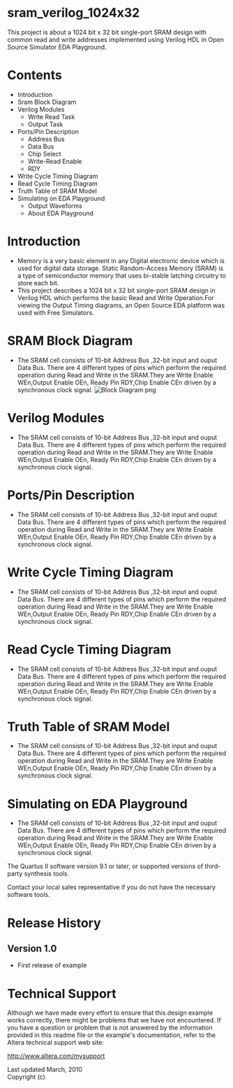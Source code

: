 # sram_verilog_1024x32
This project is about a 1024 bit x 32 bit single-port SRAM design with common read and write addresses implemented using Verilog HDL in Open Source Simulator EDA Playground.

# Contents

- Introduction
- Sram Block Diagram
- Verilog Modules
  - Write Read Task
  - Output Task
- Ports/Pin Description
  - Address Bus
  - Data Bus
  - Chip Select
  - Write-Read Enable
  - RDY
- Write Cycle Timing Diagram
- Read Cycle Timing Diagram
- Truth Table of SRAM Model
- Simulating on EDA Playground
  - Output Waveforms
  - About EDA Playground

# Introduction
   - Memory is a very basic element in any Digital electronic device which is used for digital data storage. Static Random-Access Memory (SRAM) is a type of semiconductor memory      that uses bi-stable latching circuitry  to store each bit. 
   - This project describes a 1024 bit x 32 bit single-port SRAM design in Verilog HDL which performs the basic Read and Write Operation.For viewing the Output Timing diagrams,      an Open Source EDA platform was used with Free Simulators.

# SRAM Block Diagram
  - The SRAM cell consists of 10-bit Address Bus ,32-bit input and ouput Data Bus. There are 4 different types of pins which perform the required operation during Read and Write     in the SRAM.They are Write Enable WEn,Output Enable OEn, Ready Pin RDY,Chip Enable CEn driven by a synchronous clock signal.
  ![Block Diagram png](https://user-images.githubusercontent.com/66715802/96229564-b92a0200-0fb4-11eb-9fd4-f6c8b88b9c42.png)
  
# Verilog Modules
  - The SRAM cell consists of 10-bit Address Bus ,32-bit input and ouput Data Bus. There are 4 different types of pins which perform the required operation during Read and Write     in the SRAM.They are Write Enable WEn,Output Enable OEn, Ready Pin RDY,Chip Enable CEn driven by a synchronous clock signal.

# Ports/Pin Description
  - The SRAM cell consists of 10-bit Address Bus ,32-bit input and ouput Data Bus. There are 4 different types of pins which perform the required operation during Read and Write     in the SRAM.They are Write Enable WEn,Output Enable OEn, Ready Pin RDY,Chip Enable CEn driven by a synchronous clock signal.
  
# Write Cycle Timing Diagram
  - The SRAM cell consists of 10-bit Address Bus ,32-bit input and ouput Data Bus. There are 4 different types of pins which perform the required operation during Read and Write     in the SRAM.They are Write Enable WEn,Output Enable OEn, Ready Pin RDY,Chip Enable CEn driven by a synchronous clock signal. 
  
# Read Cycle Timing Diagram
  - The SRAM cell consists of 10-bit Address Bus ,32-bit input and ouput Data Bus. There are 4 different types of pins which perform the required operation during Read and Write     in the SRAM.They are Write Enable WEn,Output Enable OEn, Ready Pin RDY,Chip Enable CEn driven by a synchronous clock signal.
  
# Truth Table of SRAM Model
  - The SRAM cell consists of 10-bit Address Bus ,32-bit input and ouput Data Bus. There are 4 different types of pins which perform the required operation during Read and Write     in the SRAM.They are Write Enable WEn,Output Enable OEn, Ready Pin RDY,Chip Enable CEn driven by a synchronous clock signal.
  
# Simulating on EDA Playground
  - The SRAM cell consists of 10-bit Address Bus ,32-bit input and ouput Data Bus. There are 4 different types of pins which perform the required operation during Read and Write     in the SRAM.They are Write Enable WEn,Output Enable OEn, Ready Pin RDY,Chip Enable CEn driven by a synchronous clock signal.

The Quartus II software version 9.1 or later, 
or supported versions of third-party synthesis tools. 

Contact your local sales representative if you do not have the
necessary software tools.


Release History
===============

Version 1.0
-----------
- First release of example


Technical Support
=================

Although we have made every effort to ensure that this design
example works correctly, there might be problems that we have not
encountered. If you have a question or problem that is not
answered by the information provided in this readme file or the
example's documentation, refer to the Altera technical support
web site: 

http://www.altera.com/mysupport


Last updated March, 2010                                
Copyright (c) 

